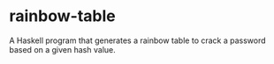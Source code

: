 # rainbow-table
A Haskell program that generates a rainbow table to crack a password based on a given hash value.
